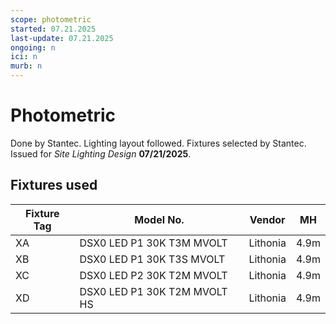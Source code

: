 ```yaml
---
scope: photometric
started: 07.21.2025
last-update: 07.21.2025
ongoing: n
ici: n
murb: n
---
```

# Photometric
Done by Stantec. Lighting layout followed. Fixtures selected by Stantec. Issued for *Site Lighting Design* **07/21/2025**.
## Fixtures used
| Fixture Tag | Model No.                    | Vendor   | MH   |
| ----------- | ---------------------------- | -------- | ---- |
| XA          | DSX0 LED P1 30K T3M MVOLT    | Lithonia | 4.9m |
| XB          | DSX0 LED P1 30K T3S MVOLT    | Lithonia | 4.9m |
| XC          | DSX0 LED P2 30K T2M MVOLT    | Lithonia | 4.9m |
| XD          | DSX0 LED P1 30K T2M MVOLT HS | Lithonia | 4.9m |
